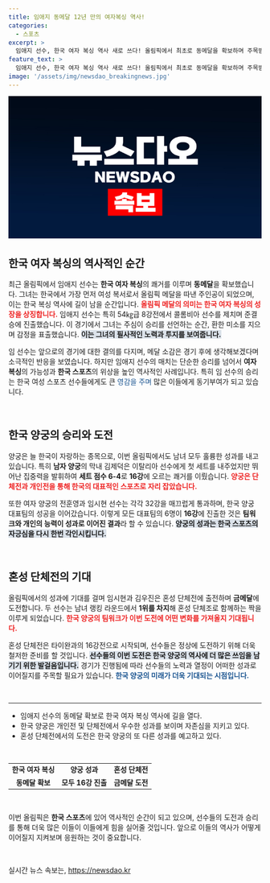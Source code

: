 ```yaml
---
title: 임애지 동메달 12년 만의 여자복싱 역사!
categories:
  - 스포츠
excerpt: >
  임애지 선수, 한국 여자 복싱 역사 새로 쓰다! 올림픽에서 최초로 동메달을 확보하며 주목받는 그녀의 열정과 향후 도전에 이목이 집중되고 있다. 양궁 대표팀도 개인전과 단체전에서 금메달을 목표로 순항 중!
feature_text: >
  임애지 선수, 한국 여자 복싱 역사 새로 쓰다! 올림픽에서 최초로 동메달을 확보하며 주목받는 그녀의 열정과 향후 도전에 이목이 집중되고 있다. 양궁 대표팀도 개인전과 단체전에서 금메달을 목표로 순항 중!
image: '/assets/img/newsdao_breakingnews.jpg'
---
```


<p><img src="/assets/img/newsdao_breakingnews.jpg" alt="ranknews 속보" /></p>

<h2 data-ke-size="size26">한국 여자 복싱의 역사적인 순간</h2>

<p data-ke-size="size16">최근 올림픽에서 임애지 선수는 <b>한국 여자 복싱</b>의 쾌거를 이루며 <b>동메달</b>을 확보했습니다. 그녀는 한국에서 가장 먼저 여성 복서로서 올림픽 메달을 따낸 주인공이 되었으며, 이는 한국 복싱 역사에 길이 남을 순간입니다. <b><span style="color: #ee2323;">올림픽 메달의 의미는 한국 여자 복싱의 성장을 상징합니다.</span></b> 임애지 선수는 특히 54㎏급 8강전에서 콜롬비아 선수를 제치며 준결승에 진출했습니다. 이 경기에서 그녀는 주심이 승리를 선언하는 순간, 환한 미소를 지으며 감정을 표출했습니다. <b><span style="background-color: #21538527;">이는 그녀의 필사적인 노력과 투지를 보여줍니다.</span></b></p>

<p data-ke-size="size16">임 선수는 앞으로의 경기에 대한 결의를 다지며, 메달 소감은 경기 후에 생각해보겠다며 소극적인 반응을 보였습니다. 하지만 임애지 선수의 매치는 단순한 승리를 넘어서 <b>여자 복싱</b>의 가능성과 <b>한국 스포츠</b>의 위상을 높인 역사적인 사례입니다. 특히 임 선수의 승리는 한국 여성 스포츠 선수들에게도 큰 <span style="color: #1a5490;">영감을 주며</span> 많은 이들에게 동기부여가 되고 있습니다.</p>

<p data-ke-size="size16">&nbsp;</p>

<h2 data-ke-size="size26">한국 양궁의 승리와 도전</h2>

<p data-ke-size="size16">양궁은 늘 한국이 자랑하는 종목으로, 이번 올림픽에서도 남녀 모두 훌륭한 성과를 내고 있습니다. 특히 <b>남자 양궁</b>의 막내 김제덕은 이탈리아 선수에게 첫 세트를 내주었지만 뛰어난 집중력을 발휘하여 <b>세트 점수 6-4</b>로 <b>16강</b>에 오르는 쾌거를 이뤘습니다. <b><span style="color: #ee2323;">양궁은 단체전과 개인전을 통해 한국의 대표적인 스포츠로 자리 잡았습니다.</span></b></p>

<p data-ke-size="size16">또한 여자 양궁의 전훈영과 임시현 선수는 각각 32강을 매끄럽게 통과하며, 한국 양궁 대표팀의 성공을 이어갔습니다. 이렇게 모든 대표팀의 6명이 <b>16강</b>에 진출한 것은 <b>팀워크와 개인의 능력이 성과로 이어진 결과</b>라 할 수 있습니다. <b><span style="background-color: #21538527;">양궁의 성과는 한국 스포츠의 자긍심을 다시 한번 각인시킵니다.</span></b></p>

<p data-ke-size="size16">&nbsp;</p>

<h2 data-ke-size="size26">혼성 단체전의 기대</h2>

<p data-ke-size="size16">올림픽에서의 성과에 기대를 걸며 임시현과 김우진은 혼성 단체전에 출전하며 <b>금메달</b>에 도전합니다. 두 선수는 남녀 랭킹 라운드에서 <b>1위를 차지</b>해 혼성 단체조로 함께하는 짝을 이루게 되었습니다. <b><span style="color: #ee2323;">한국 양궁의 팀워크가 이번 도전에 어떤 변화를 가져올지 기대됩니다.</span></b></p>

<p data-ke-size="size16">혼성 단체전은 타이완과의 16강전으로 시작되며, 선수들은 정상에 도전하기 위해 더욱 철저한 준비를 할 것입니다. <b><span style="background-color: #21538527;">선수들의 이번 도전은 한국 양궁의 역사에 더 많은 쓰임을 남기기 위한 발걸음입니다.</span></b> 경기가 진행됨에 따라 선수들의 노력과 열정이 어떠한 성과로 이어질지를 주목할 필요가 있습니다. <b><span style="color: #1a5490;">한국 양궁의 미래가 더욱 기대되는 시점입니다.</span></b></p>

<p data-ke-size="size16">&nbsp;</p>

<hr/>

<ul>
  <li>임애지 선수의 동메달 확보로 한국 여자 복싱 역사에 길을 열다.</li>
  <li>한국 양궁은 개인전 및 단체전에서 우수한 성과를 보이며 자존심을 지키고 있다.</li>
  <li>혼성 단체전에서의 도전은 한국 양궁의 또 다른 성과를 예고하고 있다.</li>
</ul>

<p data-ke-size="size16">&nbsp;</p>

<table style="width: 100%;">
  <tr>
    <td style="text-align: center; height: 17px;"><b>한국 여자 복싱</b></td>
    <td style="text-align: center; height: 17px;"><b>양궁 성과</b></td>
    <td style="text-align: center; height: 17px;"><b>혼성 단체전</b></td>
  </tr>
  <tr>
    <td style="text-align: center; height: 17px;"><b>동메달 확보</b></td>
    <td style="text-align: center; height: 17px;"><b>모두 16강 진출</b></td>
    <td style="text-align: center; height: 17px;"><b>금메달 도전</b></td>
  </tr>
</table>

<p data-ke-size="size16">&nbsp;</p>

<p data-ke-size="size16">이번 올림픽은 <b>한국 스포츠</b>에 있어 역사적인 순간이 되고 있으며, 선수들의 도전과 승리를 통해 더욱 많은 이들이 이들에게 힘을 실어줄 것입니다. 앞으로 이들의 역사가 어떻게 이어질지 지켜보며 응원하는 것이 중요합니다.</p>

<p data-ke-size="size16">&nbsp;</p>
실시간 뉴스 속보는, <a href="https://newsdao.kr" rel="dofollow">https://newsdao.kr</a>


